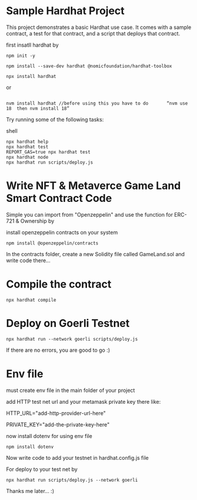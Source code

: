 # Sample Hardhat Project

This project demonstrates a basic Hardhat use case. It comes with a sample contract, a test for that contract, and a script that deploys that contract.

first insatll hardhat by
```
npm init -y

npm install --save-dev hardhat @nomicfoundation/hardhat-toolbox

npx install hardhat    
```

or
```

nvm install hardhat //before using this you have to do       “nvm use 18  then nvm install 18”
```

Try running some of the following tasks:

shell
```
npx hardhat help
npx hardhat test
REPORT_GAS=true npx hardhat test
npx hardhat node
npx hardhat run scripts/deploy.js
```

# Write NFT & Metaverce Game Land Smart Contract Code

Simple you can import from "Openzeppelin" and use the function for ERC-721 & Ownership by 

install openzeppelin contracts on your system
```
npm install @openzeppelin/contracts
```

In the contracts folder, create a new Solidity file called GameLand.sol and write code there...

# Compile the contract

```
npx hardhat compile
```
# Deploy on Goerli Testnet
```
npx hardhat run --network goerli scripts/deploy.js
```

If there are no errors, you are good to go :)

# Env file
must create env file in the main folder of your project

add HTTP test net url and your metamask private key there like:

HTTP_URL="add-http-provider-url-here"

PRIVATE_KEY="add-the-private-key-here"

now install dotenv for using env file
```
npm install dotenv
```

Now write code to add your testnet in hardhat.config.js file

For deploy to your test net by 
```
npx hardhat run scripts/deploy.js --network goerli
```

Thanks me later... :)
